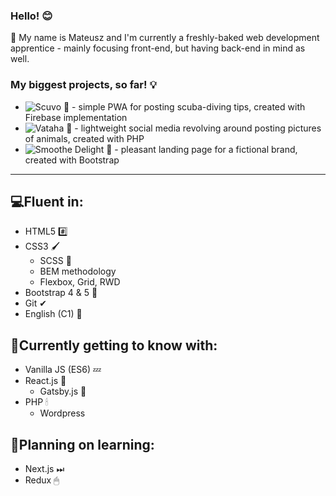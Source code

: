 ### Hello! 😊

🔴 My name is Mateusz and I'm currently a freshly-baked web development apprentice - mainly focusing front-end, but having back-end in mind as well.


### My biggest projects, so far! 💡
- ![Scuvo 🌊](https://github.com/FoxSaysDerp/scuvo-app) - simple PWA for posting scuba-diving tips, created with Firebase implementation
- ![Vataha 🐾](https://github.com/FoxSaysDerp/vataha) - lightweight social media revolving around posting pictures of animals, created with PHP
- ![Smoothe Delight 🍨](https://github.com/FoxSaysDerp/smoothie-delight) - pleasant landing page for a fictional brand, created with Bootstrap

-----

## 💻Fluent in:
- HTML5 #️⃣
- CSS3 🖌
    - SCSS 🎨
    - BEM methodology
    - Flexbox, Grid, RWD
- Bootstrap 4 & 5 🎀
- Git ✔
- English (C1) 💬

## 🌱Currently getting to know with:
- Vanilla JS (ES6) 💤
- React.js 💎
    - Gatsby.js 🤵
- PHP 🕯
    - Wordpress

## 🔭Planning on learning:
- Next.js ⏭
- Redux 🖱
